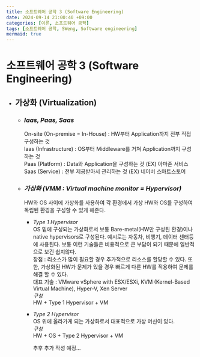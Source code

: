 ```yaml
---
title: 소프트웨어 공학 3 (Software Engineering)
date: 2024-09-14 21:00:40 +09:00
categories: [이론, 소프트웨어 공학]
tags: [소프트웨어 공학, SWeng, Software engineering]
mermaid: true
---
```


# 소프트웨어 공학 3 (Software Engineering)   

- ## **가상화 (Virtualization)**   

   - ### *Iaas, Paas, Saas*   
      On-site (On-premise = In-House) : HW부터 Application까지 전부 직접 구성하는 것   
      Iaas (Infrastructure) : OS부터 Middleware를 거쳐 Application까지 구성하는 것   
      Paas (Platform) : Data와 Application을 구성하는 것 (EX) 아마존 서비스   
      Saas (Service) : 전부 제공받아서 관리하는 것 (EX) 네이버 스마트스토어   

   - ### *가상화 (VMM : Virtual machine monitor = Hypervisor)*   
      HW와 OS 사이에 가상화를 사용하여 각 환경에서 가상 HW와 OS를 구성하여 독립된 환경을 구성할 수 있게 해준다.   
      - *Type 1 Hypervisor*   
         OS 밑에 구성되는 가상화로서 보통 Bare-metal(HW만 구성된 환경)이나 native hypervisors로 구성된다. 예시로는 자동차, 비행기, 데이터 센터등에 사용된다. 보통 이런 기술들은 비용적으로 큰 부담이 되기 때문에 일반적으로 보긴 쉽지않다.   
         장점 : 리소스가 많이 필요할 경우 추가적으로 리소스를 할당할 수 있다. 또한, 가상화된 HW가 문제가 있을 경우 빠르게 다른 HW를 적용하여 문제를 해결 할 수 있다.   
         대표 기술 : VMware vSphere with ESX/ESXi, KVM (Kernel-Based Virtual Machine), Hyper-V, Xen Server   
         *구성*   
         HW + Type 1 Hypervisor + VM   
      - *Type 2 Hypervisor*   
         OS 위에 올라가게 되는 가상화로서 대표적으로 가상 머신이 있다.   
         *구성*   
         HW + OS + Type 2 Hypervisor + VM   

         추후 추가 작성 예정...

   